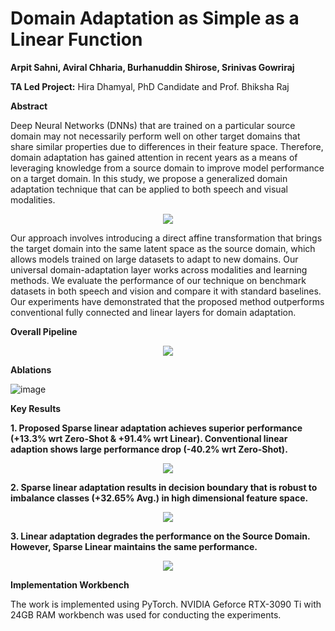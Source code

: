 # Domain Adaptation as Simple as a Linear Function

**Arpit Sahni, Aviral Chharia, Burhanuddin Shirose, Srinivas Gowriraj**

**TA Led Project:** Hira Dhamyal, PhD Candidate and Prof. Bhiksha Raj

**Abstract**

Deep Neural Networks (DNNs) that are trained on a particular source domain may not necessarily perform well on other target domains that share similar properties due to differences in their feature space. Therefore, domain adaptation has gained attention in recent years as a means of leveraging knowledge from a source domain to improve model performance on a target domain. In this study, we propose a generalized domain adaptation technique that can be applied to both speech and visual modalities.

<p align="center">
  <img src="https://user-images.githubusercontent.com/62457915/235063593-8c982f74-0023-4a26-8552-b5f232c519b3.png" />
</p>

Our approach involves introducing a direct affine transformation that brings the target domain into the same latent space as the source domain, which allows models trained on large datasets to adapt to new domains. Our universal domain-adaptation layer works across modalities and learning methods. We evaluate the performance of our technique on benchmark datasets in both speech and vision and compare it with standard baselines. Our experiments have demonstrated that the proposed method outperforms conventional fully connected and linear layers for domain adaptation.

**Overall Pipeline**

<p align="center">
  <img src="https://user-images.githubusercontent.com/62457915/235063897-9bf5490c-e6b4-4af7-90ef-75cd102c5658.png" />
</p>

**Ablations**

![image](https://user-images.githubusercontent.com/62457915/235062877-938db197-4e4c-4012-878b-12b2d0fce244.png)

**Key  Results**

**1. Proposed Sparse linear adaptation achieves superior performance (+13.3% wrt Zero-Shot & +91.4% wrt Linear). Conventional linear adaption shows large performance drop (-40.2% wrt Zero-Shot).**

<p align="center">
  <img src="https://user-images.githubusercontent.com/62457915/235064395-ed15a57f-33c2-4bbc-a8e3-fc4c6002090c.png" />
</p>

**2. Sparse linear adaptation results in decision boundary that is robust to imbalance classes (+32.65% Avg.) in high dimensional feature space.**

<p align="center">
  <img src="https://user-images.githubusercontent.com/62457915/235064476-f49580fe-bec7-4824-9010-e1f5517888b2.png" />
</p>

**3. Linear adaptation degrades the performance on the Source Domain. However, Sparse Linear maintains the same performance.**

<p align="center">
  <img src="https://user-images.githubusercontent.com/62457915/235064531-a8e96596-9f6d-4f1a-9ccb-f173225c5ecf.png" />
</p>

**Implementation Workbench**

The work is implemented using PyTorch. NVIDIA Geforce RTX-3090 Ti with 24GB RAM workbench was used for conducting the experiments.

